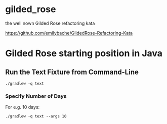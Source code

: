 # gilded_rose
the well nown Gilded Rose refactoring kata

https://github.com/emilybache/GildedRose-Refactoring-Kata

# Gilded Rose starting position in Java

## Run the Text Fixture from Command-Line

```
./gradlew -q text
```

### Specify Number of Days

For e.g. 10 days:

```
./gradlew -q text --args 10
```
